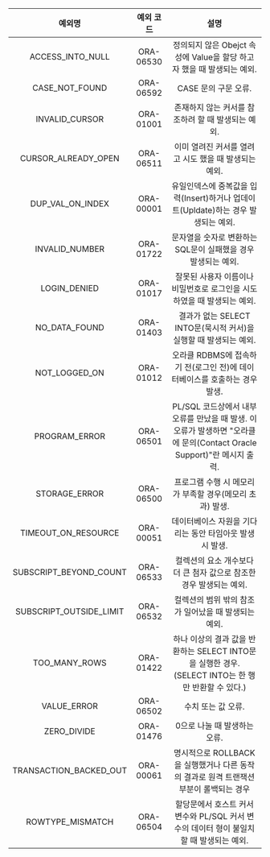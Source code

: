 |**예외명**|**예외 코드**|**설명**|
|:---------------------:|:-----------:|:---------------------------------------------------------------------------------------:|
| ACCESS_INTO_NULL     | ORA-06530 | 정의되지 않은 Obejct 속성에 Value을 할당 하고자 했을 때 발생되는 예외.              |
| CASE_NOT_FOUND      | ORA-06592 | CASE 문의 구문 오류.                                                                   |
| INVALID_CURSOR      | ORA-01001 | 존재하지 않는 커서를 참조하려 할 때 발생되는 예외.                                  |
| CURSOR_ALREADY_OPEN | ORA-06511 | 이미 열려진 커서를 열려고 시도 했을 때 발생되는 예외.                                |
| DUP_VAL_ON_INDEX    | ORA-00001 | 유일인덱스에 중복값을 입력(Insert)하거나 업데이트(Upldate)하는 경우 발생되는 예외. |
| INVALID_NUMBER | ORA-01722 | 문자열을 숫자로 변환하는 SQL문이 실패했을 경우 발생되는 예외. |
| LOGIN_DENIED | ORA-01017 | 잘못된 사용자 이름이나 비밀번호로 로그인을 시도 하였을 때 발생되는 예외. |
| NO_DATA_FOUND | ORA-01403 | 결과가 없는 SELECT INTO문(묵시적 커서)을 실행할 때 발생되는 예외. |
| NOT_LOGGED_ON | ORA-01012 | 오라클 RDBMS에 접속하기 전(로그인 전)에 데이터베이스를 호출하는 경우 발생. |
| PROGRAM_ERROR | ORA-06501 | PL/SQL 코드상에서 내부 오류를 만났을 때 발생. 이 오류가 발생하면 "오라클에 문의(Contact Oracle Support)"란 메시지 출력. |
| STORAGE_ERROR | ORA-06500 | 프로그램 수행 시 메모리가 부족할 경우(메모리 초과) 발생. |
| TIMEOUT_ON_RESOURCE | ORA-00051 | 데이터베이스 자원을 기다리는 동안 타임아웃 발생 시 발생. |
| SUBSCRIPT_BEYOND_COUNT | ORA-06533 | 컬렉션의 요소 개수보다 더 큰 첨자 값으로 참조한 경우 발생되는 예외. |
| SUBSCRIPT_OUTSIDE_LIMIT | ORA-06532 | 컬렉션의 범위 밖의 참조가 일어났을 때 발생되는 예외. |
| TOO_MANY_ROWS | ORA-01422 | 하나 이상의 결과 값을 반환하는 SELECT INTO문을 실행한 경우. (SELECT INTO는 한 행만 반환할 수 있다.) |
| VALUE_ERROR | ORA-06502 | 수치 또는 값 오류. |
| ZERO_DIVIDE | ORA-01476 | 0으로 나눌 때 발생하는 오류. |
| TRANSACTION_BACKED_OUT | ORA-00061 | 명시적으로 ROLLBACK을 실행했거나 다른 동작의 결과로 원격 트랜잭션 부분이 롤백되는 경우 |
| ROWTYPE_MISMATCH | ORA-06504 | 할당문에서 호스트 커서 변수와 PL/SQL 커서 변수의 데이터 형이 불일치 할 때 발생되는 예외. |
